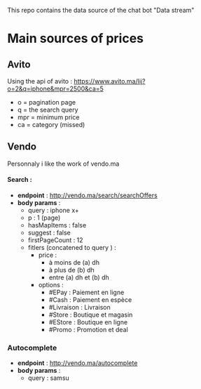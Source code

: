 This repo contains the data source of the chat bot "Data stream"

# Main sources of prices
## Avito
Using the api of avito :
https://www.avito.ma/lij?o=2&q=iphone&mpr=2500&ca=5
* o = pagination page
* q = the search query
* mpr = minimum price
* ca = category (missed)
## Vendo
Personnaly i like the work of vendo.ma
#### Search : 
* **endpoint** :  http://vendo.ma/search/searchOffers
* **body params** :
    * query : iphone x+
    * p : 1 (page)
    * hasMapItems : false
    * suggest : false
    * firstPageCount : 12
    * fitlers (concatened to query ) :
        * price :
            * à moins de (a) dh
            * à plus de (b) dh
            * entre (a) dh et (b) dh
        * options :
            * #EPay : Paiement en ligne
            * #Cash : Paiement en espèce
            * #Livraison : Livraison
            * #Store : Boutique et magasin
            * #EStore : Boutique en ligne
            * #Promo : Promotion et deal
    
### Autocomplete
* **endpoint** :  http://vendo.ma/autocomplete
* **body params** :
    * query  : samsu